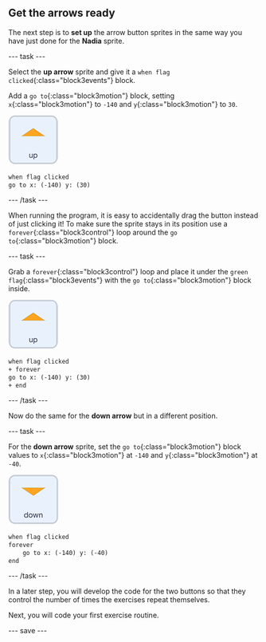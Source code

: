 ## Get the arrows ready

The next step is to **set up** the arrow button sprites in the same way you have just done for the **Nadia** sprite.

--- task ---

Select the **up arrow** sprite and give it a `when flag clicked`{:class="block3events"} block.

Add a `go to`{:class="block3motion"} block, setting `x`{:class="block3motion"} to `-140` and `y`{:class="block3motion"} to `30`.

![up arrow sprite icon](images/up_arrow_sprite.png)

```blocks3
when flag clicked
go to x: (-140) y: (30)
```

--- /task ---

When running the program, it is easy to accidentally drag the button instead of just clicking it! To make sure the sprite stays in its position use a `forever`{:class="block3control"} loop around the `go to`{:class="block3motion"} block. 

--- task ---

Grab a `forever`{:class="block3control"} loop and place it under the `green flag`{:class="block3events"} with the `go to`{:class="block3motion"} block inside.

![up arrow sprite icon](images/up_arrow_sprite.png)

```blocks3
when flag clicked
+ forever
go to x: (-140) y: (30)
+ end
```

--- /task ---

Now do the same for the **down arrow** but in a different position.

--- task ---

For the **down arrow** sprite, set the `go to`{:class="block3motion"} block values to `x`{:class="block3motion"} at `-140` and `y`{:class="block3motion"} at `-40`.

![down arrow sprite icon](images/down_arrow_sprite.png)

```blocks3
when flag clicked
forever
    go to x: (-140) y: (-40)
end
```

--- /task ---

In a later step, you will develop the code for the two buttons so that they control the number of times the exercises repeat themselves.

Next, you will code your first exercise routine.

--- save ---
